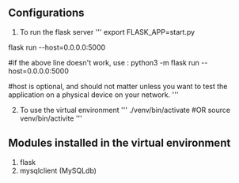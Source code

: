 
## Configurations

1. To run the flask server
'''
export FLASK_APP=start.py

flask run --host=0.0.0.0:5000

#if the above line doesn't work, use :
python3 -m flask run --host=0.0.0.0:5000

#host is optional, and should not matter unless you want to test the application on a physical device on your network.
'''

2. To use the virtual environment
'''
./venv/bin/activate
#OR
source venv/bin/activite
'''

## Modules installed in the virtual environment

1. flask
2. mysqlclient (MySQLdb)
